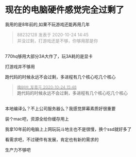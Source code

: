 # 现在的电脑硬件感觉完全过剩了


我用的是8年前的,如果不玩游戏还能再用几年

<div class="quote"><blockquote><font color="#999999">88232128 发表于 2020-10-24 14:45</font><br />
<font color="#999999">并没过剩，打游戏还是不够，你够用那是你</font></blockquote></div><br />
770hq够用大部分3A大作了，玩3A耗的是显卡

打游戏并不够用<br />


跑代码的时候永远不会过剩，多进程有几个核心吃几个核心

<div class="quote"><blockquote><font size="2"><a href="https://www.hostloc.com/forum.php?mod=redirect&amp;goto=findpost&amp;pid=9346200&amp;ptid=757966" target="_blank"><font color="#999999">橡树叶 发表于 2020-10-24 15:48</font></a></font><br />
跑代码的时候永远不会过剩，多进程有几个核心吃几个核心</blockquote></div><br />
本地编译么？不上公司服务器么？我感觉屏幕素质好很重要

装个mac吧，资源全给你缓存用上

我拿10年前的电脑上上网玩玩斗地主也不是很慢，换个ssd就好多了

看需求吧，不过硬件有发展，肯定也有新的需求的

生产力不够吧
